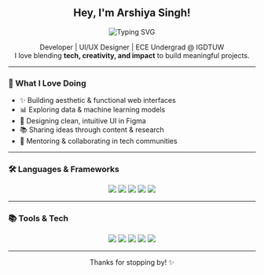 <!-- <img src="https://i.pinimg.com/originals/fe/38/2a/fe382a8a93c33e6ff7d09c9c29463c18.gif" alt="banner" style="width:100%;"/> -->

<h2 align="center">Hey, I'm Arshiya Singh! </h2>

<p align="center">
  <img src="https://readme-typing-svg.demolab.com?font=Fira+Code&duration=3000&pause=1000&color=F779A0&center=true&vCenter=true&width=700&lines=%20%20Tech+Enthusiast+%7C+UI%2FUX+Designer+%7C+ECE+Undergrad%20%20" alt="Typing SVG" />
</p>


<p align="center">
  Developer | UI/UX Designer | ECE Undergrad @ IGDTUW  
  <br>
  I love blending <strong>tech, creativity, and impact</strong> to build meaningful projects.
</p>

---

### 🧠 What I Love Doing

- ✨ Building aesthetic & functional web interfaces  
- 📊 Exploring data & machine learning models  
- 🎨 Designing clean, intuitive UI in Figma  
- 📚 Sharing ideas through content & research  
- 🤝 Mentoring & collaborating in tech communities

---

### 🛠️ Languages & Frameworks

<p align="center">
  <img src="https://img.shields.io/badge/C++-00599C?style=for-the-badge&logo=c%2B%2B&logoColor=white"/>
  <img src="https://img.shields.io/badge/Python-3776AB?style=for-the-badge&logo=python&logoColor=white"/>
  <img src="https://img.shields.io/badge/HTML5-E34F26?style=for-the-badge&logo=html5&logoColor=white"/>
  <img src="https://img.shields.io/badge/CSS3-1572B6?style=for-the-badge&logo=css3&logoColor=white"/>
  <img src="https://img.shields.io/badge/JavaScript-F7DF1E?style=for-the-badge&logo=javascript&logoColor=black"/>
</p>

---

### 📚 Tools & Tech

<p align="center">
  <img src="https://img.shields.io/badge/Scikit--learn-F7931E?style=for-the-badge&logo=scikit-learn&logoColor=white"/>
  <img src="https://img.shields.io/badge/Figma-F24E1E?style=for-the-badge&logo=figma&logoColor=white"/>
  <img src="https://img.shields.io/badge/Git-F05032?style=for-the-badge&logo=git&logoColor=white"/>
  <img src="https://img.shields.io/badge/GitHub-181717?style=for-the-badge&logo=github&logoColor=white"/>
  <img src="https://img.shields.io/badge/VS%20Code-007ACC?style=for-the-badge&logo=visual-studio-code&logoColor=white"/>
</p>

---
<p align="center"> Thanks for stopping by! ✨</p>
